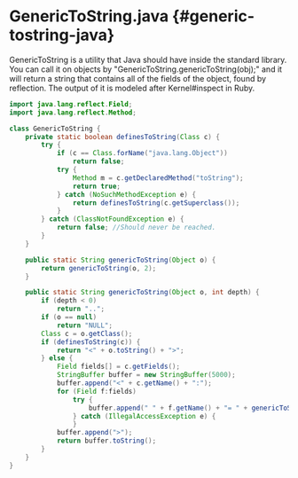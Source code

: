 # GenericToString.java {#generic-tostring-java}

GenericToString is a utility that Java should have inside the standard
library. You can call it on objects by
"GenericToString.genericToString(obj);" and it will return a string
that contains all of the fields of the object, found by
reflection. The output of it is modeled after Kernel#inspect in Ruby.

```Java
import java.lang.reflect.Field;
import java.lang.reflect.Method;

class GenericToString {
    private static boolean definesToString(Class c) {
        try {
            if (c == Class.forName("java.lang.Object"))
                return false;
            try {
                Method m = c.getDeclaredMethod("toString");
                return true;
            } catch (NoSuchMethodException e) {
                return definesToString(c.getSuperclass());
            }
        } catch (ClassNotFoundException e) {
            return false; //Should never be reached.
        }
    }

    public static String genericToString(Object o) {
        return genericToString(o, 2);
    }

    public static String genericToString(Object o, int depth) {
        if (depth < 0)
            return "..";
        if (o == null)
            return "NULL";
        Class c = o.getClass();
        if (definesToString(c)) {
            return "<" + o.toString() + ">";
        } else {
            Field fields[] = c.getFields();
            StringBuffer buffer = new StringBuffer(5000);
            buffer.append("<" + c.getName() + ":");
            for (Field f:fields)
                try {
                    buffer.append(" " + f.getName() + "= " + genericToString(f.get(o), depth - 1));
                } catch (IllegalAccessException e) {
                }
            buffer.append(">");
            return buffer.toString();
        }
    }
}
```
